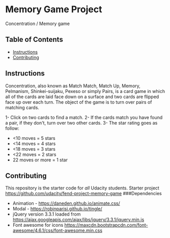 # Memory Game Project
Concentration / Memory game
## Table of Contents

* [Instructions](#instructions)
* [Contributing](#contributing)

## Instructions
Concentration, also known as Match Match, Match Up, Memory, Pelmanism, Shinkei-suijaku, Pexeso
or simply Pairs, is a card game in which all of the cards are laid face down on a surface
and two cards are flipped face up over each turn. The object of the game is to turn over pairs of matching cards.

1- Click on two cards to find a match.
2- If the cards match you have found a pair, if they don't, turn over two other cards.
3- The star rating goes as follow:
  * <10 moves = 5 stars
  * <14 moves = 4 stars
  * <18 moves = 3 stars
  * <22 moves = 2 stars
  * 22 moves or more = 1 star
## Contributing

This repository is the starter code for _all_ Udacity students.
Starter project https://github.com/udacity/fend-project-memory-game
###Dependencies
 * Animation - https://daneden.github.io/animate.css/
 * Modal - https://robinparisi.github.io/tingle/
 * jQuery version 3.3.1 loaded from https://ajax.googleapis.com/ajax/libs/jquery/3.3.1/jquery.min.js
 * Font awesome for icons https://maxcdn.bootstrapcdn.com/font-awesome/4.6.1/css/font-awesome.min.css
